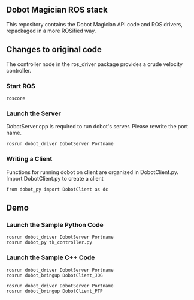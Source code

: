 ## Dobot Magician ROS stack

This repository contains the Dobot Magician API code and ROS drivers,
repackaged in a more ROSified way.

## Changes to original code

The controller node in the ros_driver package provides a crude velocity
controller.

### Start ROS

```
roscore
```

### Launch the Server
DobotServer.cpp is required to run dobot's server.
Please rewrite the port name.
```
rosrun dobot_driver DobotServer Portname
```
### Writing a Client
Functions for running dobot on client are organized in DobotClient.py.
Import DobotClient.py to create a client
```
from dobot_py import DobotClient as dc
```

## Demo
### Launch the Sample Python Code 
```
rosrun dobot_driver DobotServer Portname
rosrun dobot_py tk_controller.py
```

### Launch the Sample C++ Code 
```
rosrun dobot_driver DobotServer Portname
rosrun dobot_bringup DobotClient_JOG
```
```
rosrun dobot_driver DobotServer Portname
rosrun dobot_bringup DobotClient_PTP
```